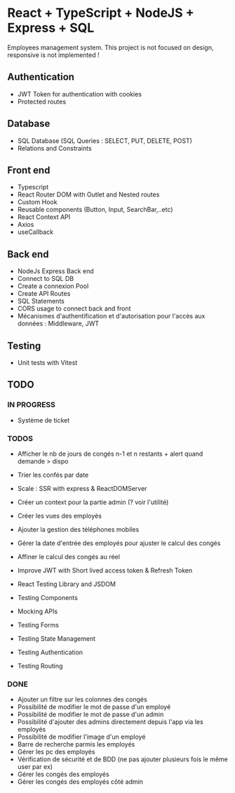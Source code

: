 # React + TypeScript + NodeJS + Express + SQL

Employees management system.
This project is not focused on design, responsive is not implemented !

## Authentication

- JWT Token for authentication with cookies
- Protected routes

## Database

- SQL Database (SQL Queries : SELECT, PUT, DELETE, POST)
- Relations and Constraints

## Front end

- Typescript
- React Router DOM with Outlet and Nested routes
- Custom Hook
- Reusable components (Button, Input, SearchBar,..etc)
- React Context API
- Axios
- useCallback

## Back end

- NodeJs Express Back end
- Connect to SQL DB
- Create a connexion Pool
- Create API Routes
- SQL Statements
- CORS usage to connect back and front
- Mécanismes d'authentification et d'autorisation pour l'accès aux données : Middleware, JWT

## Testing

- Unit tests with Vitest

## TODO

### IN PROGRESS

- Système de ticket

### TODOS

- Afficher le nb de jours de congés n-1 et n restants + alert quand demande > dispo
- Trier les confés par date
- Scale : SSR with express & ReactDOMServer
- Créer un context pour la partie admin (? voir l'utilité)
- Créer les vues des employés
- Ajouter la gestion des téléphones mobiles
- Gérer la date d'entrée des employés pour ajuster le calcul des congés
- Affiner le calcul des congés au réel
- Improve JWT with Short lived access token & Refresh Token

- React Testing Library and JSDOM
- Testing Components
- Mocking APIs
- Testing Forms
- Testing State Management
- Testing Authentication
- Testing Routing

### DONE

- Ajouter un filtre sur les colonnes des congés
- Possibilité de modifier le mot de passe d'un employé
- Possibilité de modifier le mot de passe d'un admin
- Possibilité d'ajouter des admins directement depuis l'app via les employés
- Possibilité de modifier l'image d'un employé
- Barre de recherche parmis les employés
- Gérer les pc des employés
- Vérification de sécurité et de BDD (ne pas ajouter plusieurs fois le même user par ex)
- Gérer les congés des employés
- Gérer les congés des employés côté admin
